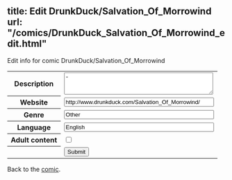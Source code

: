 title: Edit DrunkDuck/Salvation_Of_Morrowind
url: "/comics/DrunkDuck_Salvation_Of_Morrowind_edit.html"
---
Edit info for comic DrunkDuck/Salvation_Of_Morrowind

<form name="comic" action="http://gaepostmail.appspot.com/comic/" method="post">
<table class="comicinfo">
<tr>
<th>Description</th><td><textarea name="description" cols="40" rows="3">-</textarea></td>
</tr>
<tr>
<th>Website</th><td><input type="text" name="url" value="http://www.drunkduck.com/Salvation_Of_Morrowind/" size="40"/></td>
</tr>
<tr>
<th>Genre</th><td><input type="text" name="genre" value="Other" size="40"/></td>
</tr>
<tr>
<th>Language</th><td><input type="text" name="language" value="English" size="40"/></td>
</tr>
<tr>
<th>Adult content</th><td><input type="checkbox" name="adult" value="adult" /></td>
</tr>
<tr>
<th></th><td>
<input type="hidden" name="comic" value="DrunkDuck_Salvation_Of_Morrowind" />
<input type="submit" name="submit" value="Submit" />
</td>
</tr>
</table>
</form>

Back to the [comic](DrunkDuck_Salvation_Of_Morrowind.html).
